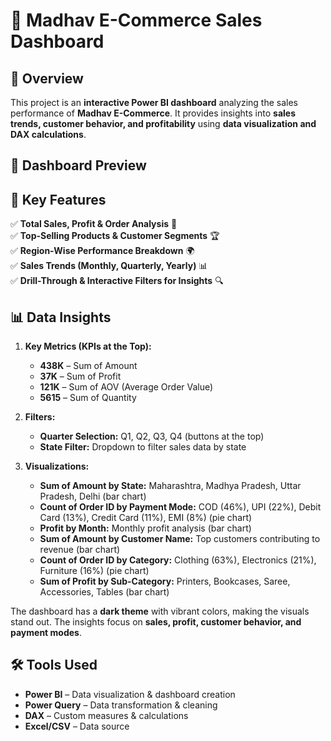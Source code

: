 # 🌟 Madhav E-Commerce Sales Dashboard

## 🚀 Overview  
This project is an **interactive Power BI dashboard** analyzing the sales performance of **Madhav E-Commerce**. It provides insights into **sales trends, customer behavior, and profitability** using **data visualization and DAX calculations**.

## 📸 Dashboard Preview 


## 🔑 Key Features  
✅ **Total Sales, Profit & Order Analysis** 🌟  
✅ **Top-Selling Products & Customer Segments** 🏆  
✅ **Region-Wise Performance Breakdown** 🌍  
✅ **Sales Trends (Monthly, Quarterly, Yearly)** 📊  
✅ **Drill-Through & Interactive Filters for Insights** 🔍  

## 📊 Data Insights  
1. **Key Metrics (KPIs at the Top):**  
   - **438K** – Sum of Amount  
   - **37K** – Sum of Profit  
   - **121K** – Sum of AOV (Average Order Value)  
   - **5615** – Sum of Quantity  

2. **Filters:**  
   - **Quarter Selection:** Q1, Q2, Q3, Q4 (buttons at the top)  
   - **State Filter:** Dropdown to filter sales data by state  

3. **Visualizations:**  
   - **Sum of Amount by State:** Maharashtra, Madhya Pradesh, Uttar Pradesh, Delhi (bar chart)  
   - **Count of Order ID by Payment Mode:** COD (46%), UPI (22%), Debit Card (13%), Credit Card (11%), EMI (8%) (pie chart)  
   - **Profit by Month:** Monthly profit analysis (bar chart)  
   - **Sum of Amount by Customer Name:** Top customers contributing to revenue (bar chart)  
   - **Count of Order ID by Category:** Clothing (63%), Electronics (21%), Furniture (16%) (pie chart)  
   - **Sum of Profit by Sub-Category:** Printers, Bookcases, Saree, Accessories, Tables (bar chart)  

The dashboard has a **dark theme** with vibrant colors, making the visuals stand out. The insights focus on **sales, profit, customer behavior, and payment modes**.

## 🛠️ Tools Used  
- **Power BI** – Data visualization & dashboard creation  
- **Power Query** – Data transformation & cleaning  
- **DAX** – Custom measures & calculations  
- **Excel/CSV** – Data source  



